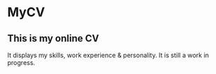 # MyCV
## This is my online CV

It displays my skills, work experience & personality.
It is still a work in progress.
